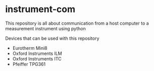 # instrument-com
This repository is all about communication from a host computer to a measurement instrument using python

Devices that can be used with this repository

* Eurotherm Mini8
* Oxford Instruments ILM
* Oxford Instruments ITC
* Pfeiffer TPG361
